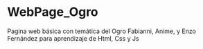 # WebPage_Ogro
Pagina web básica con temática del Ogro Fabianni, Anime, y Enzo Fernández para aprendizaje de Html, Css y Js
